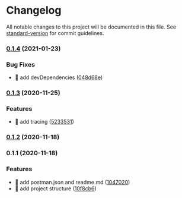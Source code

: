 # Changelog

All notable changes to this project will be documented in this file. See [standard-version](https://github.com/conventional-changelog/standard-version) for commit guidelines.

### [0.1.4](https://github.com/yeukfei02/node-firestore-graphql-playground/compare/v0.1.3...v0.1.4) (2021-01-23)


### Bug Fixes

* 🐛 add devDependencies ([048d68e](https://github.com/yeukfei02/node-firestore-graphql-playground/commit/048d68ec91aa2f4b5c57ac6d13e8a41ede61dd8e))

### [0.1.3](https://github.com/yeukfei02/node-firestore-graphql-playground/compare/v0.1.2...v0.1.3) (2020-11-25)


### Features

* 🎸 add tracing ([5233531](https://github.com/yeukfei02/node-firestore-graphql-playground/commit/52335310c834b1eb775f1a80872b2c040dfa97c5))

### [0.1.2](https://github.com/yeukfei02/node-firestore-graphql-playground/compare/v0.1.1...v0.1.2) (2020-11-18)

### 0.1.1 (2020-11-18)


### Features

* 🎸 add postman.json and readme.md ([1047020](https://github.com/yeukfei02/node-firestore-graphql-playground/commit/1047020d364a11165e1631a23cf921d0ac2a808e))
* 🎸 add project structure ([10f8cb6](https://github.com/yeukfei02/node-firestore-graphql-playground/commit/10f8cb64ead443e0ea85aed92f1293b217f393ed))
